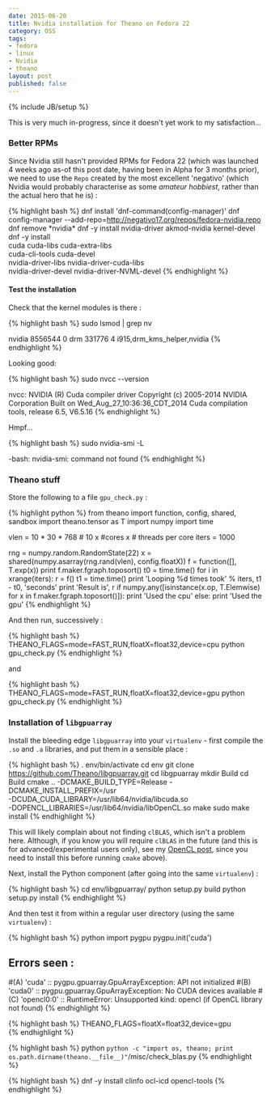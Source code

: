 ```yaml
---
date: 2015-06-20
title: Nvidia installation for Theano on Fedora 22
category: OSS
tags:
- fedora
- linux
- Nvidia
- theano
layout: post
published: false
---
```

{% include JB/setup %}

This is very much in-progress, since it doesn't yet work to my satisfaction...

### Better RPMs 

Since Nvidia still hasn't provided RPMs for Fedora 22 (which was launched 
4 weeks ago as-of this post date, having been in Alpha for 3 months prior),
we need to use the ``Repo`` created by the most excellent 'negativo' (which
Nvidia would probably characterise as some *amateur hobbiest*, rather than
the actual hero that he is) :

{% highlight bash %}
dnf install 'dnf-command(config-manager)'
dnf config-manager --add-repo=http://negativo17.org/repos/fedora-nvidia.repo
dnf remove \*nvidia\*
dnf -y install nvidia-driver akmod-nvidia kernel-devel
dnf -y install \
  cuda cuda-libs cuda-extra-libs \
  cuda-cli-tools cuda-devel \
  nvidia-driver-libs nvidia-driver-cuda-libs \
  nvidia-driver-devel nvidia-driver-NVML-devel 
{% endhighlight %}

#### Test the installation

Check that the kernel modules is there :

{% highlight bash %}
sudo lsmod | grep nv

nvidia               8556544  0 
drm                   331776  4 i915,drm_kms_helper,nvidia
{% endhighlight %}


Looking good:

{% highlight bash %}
sudo nvcc --version

nvcc: NVIDIA (R) Cuda compiler driver
Copyright (c) 2005-2014 NVIDIA Corporation
Built on Wed_Aug_27_10:36:36_CDT_2014
Cuda compilation tools, release 6.5, V6.5.16
{% endhighlight %}


Hmpf...

{% highlight bash %}
sudo nvidia-smi -L

-bash: nvidia-smi: command not found
{% endhighlight %}


### Theano stuff

Store the following to a file ``gpu_check.py`` : 

{% highlight python %}
from theano import function, config, shared, sandbox
import theano.tensor as T
import numpy
import time

vlen = 10 * 30 * 768  # 10 x #cores x # threads per core
iters = 1000

rng = numpy.random.RandomState(22)
x = shared(numpy.asarray(rng.rand(vlen), config.floatX))
f = function([], T.exp(x))
print f.maker.fgraph.toposort()
t0 = time.time()
for i in xrange(iters):
    r = f()
t1 = time.time()
print 'Looping %d times took' % iters, t1 - t0, 'seconds'
print 'Result is', r
if numpy.any([isinstance(x.op, T.Elemwise) for x in f.maker.fgraph.toposort()]):
    print 'Used the cpu'
else:
    print 'Used the gpu'
{% endhighlight %}

And then run, successively :

{% highlight bash %}
THEANO_FLAGS=mode=FAST_RUN,floatX=float32,device=cpu   python gpu_check.py
{% endhighlight %}

and 

{% highlight bash %}
THEANO_FLAGS=mode=FAST_RUN,floatX=float32,device=gpu   python gpu_check.py
{% endhighlight %}


###  Installation of ``libgpuarray``

Install the bleeding edge ``libgpuarray`` into your ``virtualenv`` - first 
compile the ``.so`` and ``.a`` libraries, and put them in a sensible place :

{% highlight bash %}
. env/bin/activate
cd env
git clone https://github.com/Theano/libgpuarray.git
cd libgpuarray
mkdir Build
cd Build
cmake .. -DCMAKE_BUILD_TYPE=Release -DCMAKE_INSTALL_PREFIX=/usr \
  -DCUDA_CUDA_LIBRARY=/usr/lib64/nvidia/libcuda.so \
  -DOPENCL_LIBRARIES=/usr/lib64/nvidia/libOpenCL.so
make
sudo make install
{% endhighlight %}

This will likely complain about not finding ``clBLAS``, which isn't a problem here.
Although, if you know you will require ``clBLAS`` in the future 
(and this is for advanced/experimental users only),
see my [OpenCL post](http://blog.mdda.net/oss/2014/11/02/building-clblas/), 
since you need to install this before running ``cmake`` above).


Next, install the Python component (after going into the same ``virtualenv``) : 

{% highlight bash %}
cd env/libgpuarray/
python setup.py build
python setup.py install
{% endhighlight %}

And then test it from within a regular user directory (using the same ``virtualenv``) :

{% highlight bash %}
python
import pygpu
pygpu.init('cuda')

## Errors seen :
#(A) 'cuda'      :: pygpu.gpuarray.GpuArrayException: API not initialized
#(B) 'cuda0'     :: pygpu.gpuarray.GpuArrayException: No CUDA devices available
#(C) 'opencl0:0' :: RuntimeError: Unsupported kind: opencl (if OpenCL library not found)
{% endhighlight %}




{% highlight bash %}
THEANO_FLAGS=floatX=float32,device=gpu  
{% endhighlight %}

{% highlight bash %}
python `python -c "import os, theano; print os.path.dirname(theano.__file__)"`/misc/check_blas.py
{% endhighlight %}


{% highlight bash %}
dnf -y install clinfo ocl-icd opencl-tools 
{% endhighlight %}
